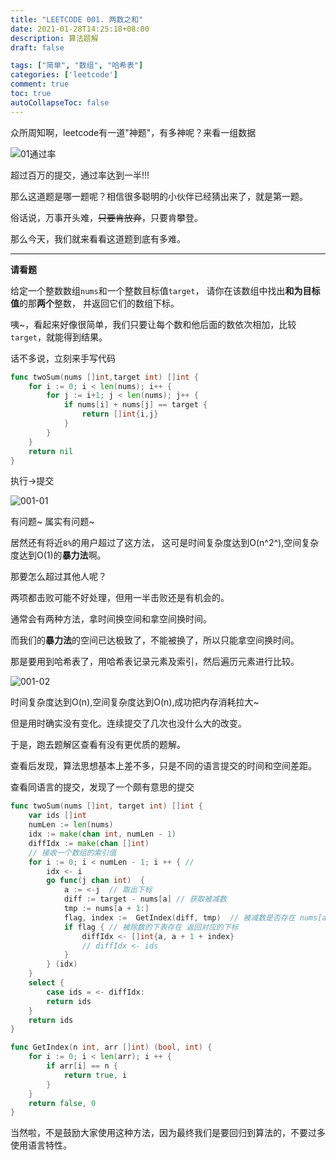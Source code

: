 ```yaml
---
title: "LEETCODE 001. 两数之和"
date: 2021-01-28T14:25:18+08:00
description: 算法题解
draft: false

tags: ["简单", "数组", "哈希表"]
categories: ['leetcode']
comment: true
toc: true
autoCollapseToc: false
---
```


众所周知啊，leetcode有一道"神题"，有多神呢？来看一组数据

![01通过率](https://gitee.com/zongl/cloudImage/raw/master/images/2021/01/28/01通过.png)

超过百万的提交，通过率达到一半!!!

那么这道题是哪一题呢？相信很多聪明的小伙伴已经猜出来了，就是第一题。

俗话说，万事开头难，~~只要肯放弃~~，只要肯攀登。

那么今天，我们就来看看这道题到底有多难。

---

**请看题**

给定一个整数数组`nums`和一个整数目标值`target`，
请你在该数组中找出**和为目标值**的那**两个**整数，
并返回它们的数组下标。

咦~，看起来好像很简单，我们只要让每个数和他后面的数依次相加，比较`target`，就能得到结果。

话不多说，立刻来手写代码
```go
func twoSum(nums []int,target int) []int {
    for i := 0; i < len(nums); i++ {
        for j := i+1; j < len(nums); j++ {
            if nums[i] + nums[j] == target {
                return []int{i,j}
            }    
        }
    }
    return nil
}
```

执行->提交

![001-01](https://gitee.com/zongl/cloudImage/raw/master/images/2021/01/28/001-01.png)

有问题~ 属实有问题~

居然还有将近`8%`的用户超过了这方法，
这可是时间复杂度达到O(n^2^),空间复杂度达到O(1)的**暴力法**啊。

那要怎么超过其他人呢？

两项都击败可能不好处理，但用一半击败还是有机会的。

通常会有两种方法，拿时间换空间和拿空间换时间。

而我们的**暴力法**的空间已达极致了，不能被换了，所以只能拿空间换时间。

那是要用到哈希表了，用哈希表记录元素及索引，然后遍历元素进行比较。

![001-02](https://gitee.com/zongl/cloudImage/raw/master/images/2021/01/28/001-02.png)

时间复杂度达到O(n),空间复杂度达到O(n),成功把内存消耗拉大~

但是用时确实没有变化。连续提交了几次也没什么大的改变。

于是，跑去题解区查看有没有更优质的题解。

查看后发现，算法思想基本上差不多，只是不同的语言提交的时间和空间差距。

查看同语言的提交，发现了一个颇有意思的提交

```go
func twoSum(nums []int, target int) []int {
    var ids []int
    numLen := len(nums)
    idx := make(chan int, numLen - 1)
    diffIdx := make(chan []int)
    // 接收一个数组的索引值
    for i := 0; i < numLen - 1; i ++ { // 
        idx <- i
        go func(j chan int)  {
            a := <-j  // 取出下标            
            diff := target - nums[a] // 获取被减数           
            tmp := nums[a + 1:]    
            flag, index :=  GetIndex(diff, tmp)  // 被减数是否存在 nums[a:] 数组中，存在就返回对应的下标            
            if flag { // 被除数的下表存在 返回对应的下标
                diffIdx <- []int{a, a + 1 + index}
                // diffIdx <- ids
            }        
        } (idx)
    }
    select {
        case ids = <- diffIdx:
        return ids
    }
    return ids
}

func GetIndex(n int, arr []int) (bool, int) {
    for i := 0; i < len(arr); i ++ {    
        if arr[i] == n {            
            return true, i
        }
    }
    return false, 0
}
```

当然啦，不是鼓励大家使用这种方法，因为最终我们是要回归到算法的，不要过多使用语言特性。
